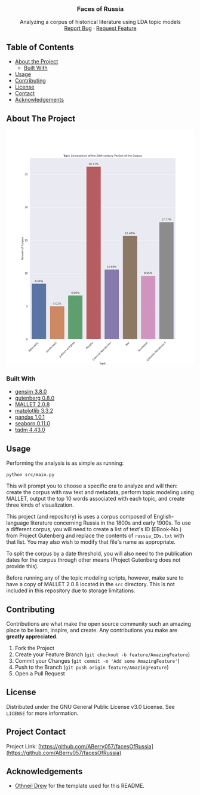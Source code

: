   <h3 align="center">Faces of Russia</h3>

  <p align="center">
    Analyzing a corpus of historical literature using LDA topic models
    <br />
    <a href="https://github.com/ABerry057/facesOfRussia/issues">Report Bug</a>
    ·
    <a href="https://github.com/ABerry057/facesOfRussia/issues">Request Feature</a>
  </p>
</p>



<!-- TABLE OF CONTENTS -->
## Table of Contents

* [About the Project](#about-the-project)
  * [Built With](#built-with)
* [Usage](#usage)
* [Contributing](#contributing)
* [License](#license)
* [Contact](#contact)
* [Acknowledgements](#acknowledgements)



<!-- ABOUT THE PROJECT -->
## About The Project

![product-screenshot](figures/bar_plots/20th_barplot.png)

### Built With

* [gensim 3.8.0](https://github.com/RaRe-Technologies/gensim)
* [gutenberg 0.8.0](https://github.com/c-w/gutenberg)
* [MALLET 2.0.8](http://mallet.cs.umass.edu/topics.php)
* [matplotlib 3.3.2](https://github.com/matplotlib/matplotlib)
* [pandas 1.0.1](https://github.com/pandas-dev/pandas)
* [seaborn 0.11.0](https://github.com/mwaskom/seaborn)
* [tqdm 4.43.0](https://github.com/tqdm/tqdm)

<!-- USAGE EXAMPLES -->
## Usage

Performing the analysis is as simple as running:
```
python src/main.py
```
This will prompt you to choose a specific era to analyze and will then: create the corpus with raw text and metadata, perform topic modeling using MALLET, output the top 10 words associated with each topic, and create three kinds of visualization.

This project (and repository) is uses a corpus composed of English-language literature concerning Russia in the 1800s and early 1900s. To use a different corpus, you will need to create a list of text's ID (EBook-No.) from Project Gutenberg and replace the contents of `russia_IDs.txt` with that list. You may also wish to modify that file's name as appropriate.

To split the corpus by a date threshold, you will also need to the publication dates for the corpus through other means (Project Gutenberg does not provide this).

Before running any of the topic modeling scripts, however, make sure to have a copy of MALLET 2.0.8 located in the `src` directory. This is not included in this repository due to storage limitations.

<!-- CONTRIBUTING -->
## Contributing

Contributions are what make the open source community such an amazing place to be learn, inspire, and create. Any contributions you make are **greatly appreciated**.

1. Fork the Project
2. Create your Feature Branch (`git checkout -b feature/AmazingFeature`)
3. Commit your Changes (`git commit -m 'Add some AmazingFeature'`)
4. Push to the Branch (`git push origin feature/AmazingFeature`)
5. Open a Pull Request

<!-- LICENSE -->
## License

Distributed under the GNU General Public License v3.0 License. See `LICENSE` for more information.

<!-- CONTACT -->
## Project Contact

Project Link: [https://github.com/ABerry057/facesOfRussia](https://github.com/ABerry057/facesOfRussia)

<!-- ACKNOWLEDGEMENTS -->
## Acknowledgements

* [Othneil Drew](https://github.com/othneildrew/Best-README-Template/blob/master/BLANK_README.md) for the template used for this README.